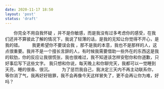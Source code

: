 ```yaml
---
date: 2020-11-17 18:50
layout: 'post'
status: 'draft'
---
```

&emsp;&emsp;你完全不用自我怀疑 ，并不是你敏感，而是我没有过多考虑你的感受，在我们还并不算彼此了解的情况下，我说了轻薄的话，是我的无知让你觉得不开心，是我的错。
&emsp;&emsp;我更希望你不要误会我 ，那不是我的本意，我也不是那样的人，这点很重要。我并不是一个擅长言辞的人，有时候我需要借助一些外在的东西这是我的软肋，你的反应让我很慌张，我也很难过，我不知道该怎样安慰你和你道歉，只好事后写下这些文字。 我只想和你说，每天晚上和你聊完天，我都可以一觉睡到天亮，睡的很香、很沉。
&emsp;&emsp;为了惩罚我自己，我决定三天内不再主动联系你，等你消了气，我再好好赔罪，我不会再像今天这样冒失了，更不会再让你为难，好吗？